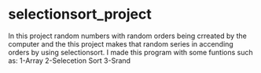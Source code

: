 # selectionsort_project

In this project random numbers with random orders being crreated by the computer and the this project makes that random series in accending orders by using selectionsort.
I made this program with some funtions such as:
1-Array 
2-Selecetion Sort
3-Srand
